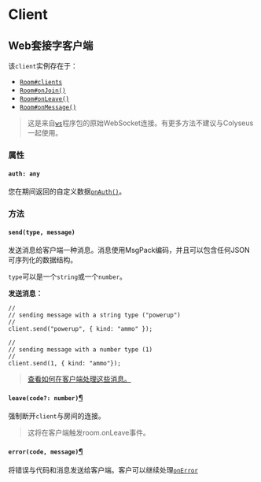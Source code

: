 # Client

## Web套接字客户端 <a id="web-socket-client"></a>

该`client`实例存在于：

* [`Room#clients`](https://docs.colyseus.io/server/room/#clients-websocket)
* [`Room#onJoin()`](https://docs.colyseus.io/server/room/#onjoin-client)
* [`Room#onLeave()`](https://docs.colyseus.io/server/room/#onleave-client-consented)
* [`Room#onMessage()`](https://docs.colyseus.io/server/room/#onmessage-type-callback)

> 这是来自[`ws`](https://www.npmjs.com/package/ws)程序包的原始WebSocket连接。有更多方法不建议与Colyseus一起使用。

### 属性 <a id="properties"></a>

#### `auth: any` <a id="auth-any"></a>

您在期间返回的自定义数据[`onAuth()`](https://docs.colyseus.io/server/room/#onauth-client-options-request)。

### 方法 <a id="methods"></a>

#### `send(type, message)` <a id="sendtype-message"></a>

发送消息给客户端一种消息。消息使用MsgPack编码，并且可以包含任何JSON可序列化的数据结构。

`type`可以是一个`string`或一个`number`。

**发送消息：**

```text
//
// sending message with a string type ("powerup")
//
client.send("powerup", { kind: "ammo" });

//
// sending message with a number type (1)
//
client.send(1, { kind: "ammo"});
```

> [查看如何在客户端处理这些消息。](https://docs.colyseus.io/client/room/#onmessage)

#### `leave(code?: number)`[¶](https://docs.colyseus.io/server/client/#leavecode-number) <a id="leavecode-number"></a>

强制断开`client`与房间的连接。

> 这将在客户端触发room.onLeave事件。

#### `error(code, message)`[¶](https://docs.colyseus.io/server/client/#errorcode-message) <a id="errorcode-message"></a>

将错误与代码和消息发送给客户端。客户可以继续处理[`onError`](https://docs.colyseus.io/client/room/#onerror)

